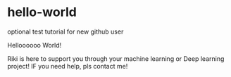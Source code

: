 # hello-world
optional test tutorial for new github user

Helloooooo World!

Riki is here to support you through your machine learning or Deep learning project! IF you need help, pls contact me!
